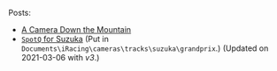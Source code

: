 Posts:

* [A Camera Down the Mountain](bathurst.html)
* [`SpotQ` for Suzuka](suzuka_spotq_v3.cam) (Put in `Documents\iRacing\cameras\tracks\suzuka\grandprix`.) (Updated on 2021-03-06 with *v3*.)
